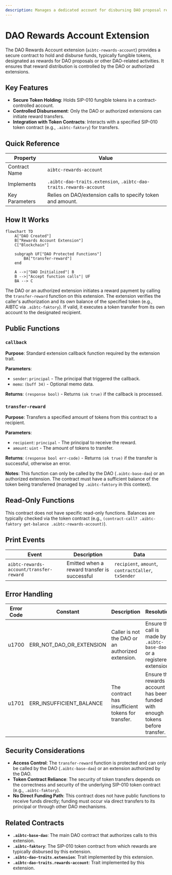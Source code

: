 ```yaml
---
description: Manages a dedicated account for disbursing DAO proposal rewards.
---
```


# DAO Rewards Account Extension

The DAO Rewards Account extension (`aibtc-rewards-account`) provides a secure contract to hold and disburse funds, typically fungible tokens, designated as rewards for DAO proposals or other DAO-related activities. It ensures that reward distribution is controlled by the DAO or authorized extensions.

## Key Features

- **Secure Token Holding**: Holds SIP-010 fungible tokens in a contract-controlled account.
- **Controlled Disbursement**: Only the DAO or authorized extensions can initiate reward transfers.
- **Integration with Token Contracts**: Interacts with a specified SIP-010 token contract (e.g., `.aibtc-faktory`) for transfers.

## Quick Reference

| Property       | Value                                                              |
| -------------- | ------------------------------------------------------------------ |
| Contract Name  | `aibtc-rewards-account`                                            |
| Implements     | `.aibtc-dao-traits.extension`, `.aibtc-dao-traits.rewards-account` |
| Key Parameters | Relies on DAO/extension calls to specify token and amount.         |

## How It Works

```mermaid
flowchart TD
    A["DAO Created"]
    B["Rewards Account Extension"]
    C["Blockchain"]

    subgraph UF["DAO Protected Functions"]
        BA["transfer-reward"]
    end

    A -->|"DAO Initialized"| B
    B -->|"Accept function calls"| UF
    BA --> C
```

The DAO or an authorized extension initiates a reward payment by calling the `transfer-reward` function on this extension. The extension verifies the caller's authorization and its own balance of the specified token (e.g., AIBTC via `.aibtc-faktory`). If valid, it executes a token transfer from its own account to the designated recipient.

## Public Functions

### `callback`

**Purpose**: Standard extension callback function required by the extension trait.

**Parameters**:

- `sender`: `principal` - The principal that triggered the callback.
- `memo`: `(buff 34)` - Optional memo data.

**Returns**: `(response bool)` - Returns `(ok true)` if the callback is processed.

### `transfer-reward`

**Purpose**: Transfers a specified amount of tokens from this contract to a recipient.

**Parameters**:

- `recipient`: `principal` - The principal to receive the reward.
- `amount`: `uint` - The amount of tokens to transfer.

**Returns**: `(response bool err-code)` - Returns `(ok true)` if the transfer is successful, otherwise an error.

**Notes**: This function can only be called by the DAO (`.aibtc-base-dao`) or an authorized extension. The contract must have a sufficient balance of the token being transferred (managed by `.aibtc-faktory` in this context).

## Read-Only Functions

This contract does not have specific read-only functions. Balances are typically checked via the token contract (e.g., `(contract-call? .aibtc-faktory get-balance .aibtc-rewards-account)`).

## Print Events

| Event                                   | Description                                  | Data                                                |
| --------------------------------------- | -------------------------------------------- | --------------------------------------------------- |
| `aibtc-rewards-account/transfer-reward` | Emitted when a reward transfer is successful | `recipient`, `amount`, `contractCaller`, `txSender` |

## Error Handling

| Error Code | Constant                 | Description                                        | Resolution                                                                     |
| ---------- | ------------------------ | -------------------------------------------------- | ------------------------------------------------------------------------------ |
| u1700      | ERR_NOT_DAO_OR_EXTENSION | Caller is not the DAO or an authorized extension.  | Ensure the call is made by `.aibtc-base-dao` or a registered extension.        |
| u1701      | ERR_INSUFFICIENT_BALANCE | The contract has insufficient tokens for transfer. | Ensure the rewards account has been funded with enough tokens before transfer. |

## Security Considerations

- **Access Control**: The `transfer-reward` function is protected and can only be called by the DAO (`.aibtc-base-dao`) or an extension authorized by the DAO.
- **Token Contract Reliance**: The security of token transfers depends on the correctness and security of the underlying SIP-010 token contract (e.g., `.aibtc-faktory`).
- **No Direct Funding Path**: This contract does not have public functions to receive funds directly; funding must occur via direct transfers to its principal or through other DAO mechanisms.

## Related Contracts

- **`.aibtc-base-dao`**: The main DAO contract that authorizes calls to this extension.
- **`.aibtc-faktory`**: The SIP-010 token contract from which rewards are typically disbursed by this extension.
- **`.aibtc-dao-traits.extension`**: Trait implemented by this extension.
- **`.aibtc-dao-traits.rewards-account`**: Trait implemented by this extension.
